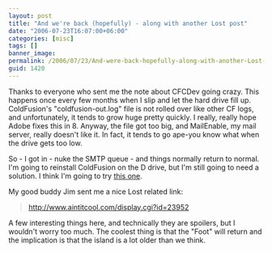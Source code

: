 ```yaml
---
layout: post
title: "And we're back (hopefully) - along with another Lost post"
date: "2006-07-23T16:07:00+06:00"
categories: [misc]
tags: []
banner_image: 
permalink: /2006/07/23/And-were-back-hopefully-along-with-another-Lost-post
guid: 1420
---
```


Thanks to everyone who sent me the note about CFCDev going crazy. This happens once every few months when I slip and let the hard drive fill up. ColdFusion's "coldfusion-out.log" file is not rolled over like other CF logs, and unfortunately, it tends to grow huge pretty quickly. I really, really hope Adobe fixes this in 8. Anyway, the file got too big, and MailEnable, my mail server, really doesn't like it. In fact, it tends to go ape-you know what when the drive gets too low.

So - I got in - nuke the SMTP queue - and things normally return to normal. I'm going to reinstall ColdFusion on the D drive, but I'm still going to need a solution. I think I'm going to try <a href="http://mkruger.cfwebtools.com/index.cfm?mode=entry&entry=FAA7AF4D-DAC6-7DE0-407EBD09D15D9FC0">this one</a>.

My good buddy Jim sent me a nice Lost related link: 

<blockquote>
<a href="http://www.aintitcool.com/display.cgi?id=23952">http://www.aintitcool.com/display.cgi?id=23952 </a>
</blockquote>

A few interesting things here, and technically they are spoilers, but I wouldn't worry too much. The coolest thing is that the "Foot" will return and the implication is that the island is a lot older than we think.